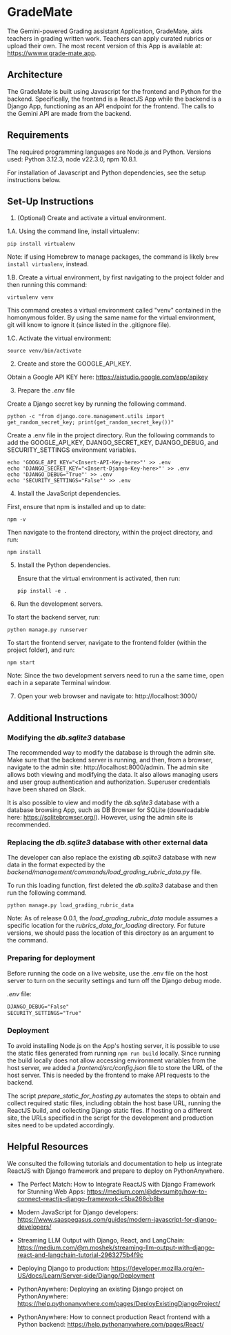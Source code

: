 # GradeMate

The Gemini-powered Grading assistant Application, GradeMate, aids teachers in grading written work. Teachers can apply curated rubrics or upload their own. The most recent version of this App is available at: https://wwww.grade-mate.app.

## Architecture

The GradeMate is built using Javascript for the frontend and Python for the backend. Specifically, the frontend is a ReactJS App while the backend is a Django App, functioning as an API endpoint for the frontend. The calls to the Gemini API are made from the backend.

## Requirements

The required programming languages are Node.js and Python. Versions used: Python 3.12.3, node v22.3.0, npm 10.8.1.

For installation of Javascript and Python dependencies, see the setup instructions below.


## Set-Up Instructions

1. (Optional) Create and activate a virtual environment.

  1.A. Using the command line, install virtualenv:

  ```console
  pip install virtualenv
  ```
  Note: if using Homebrew to manage packages, the command is likely `brew install virtualenv`, instead.

  1.B. Create a virtual environment, by first navigating to the project folder and then running this command:

  ```console
  virtualenv venv
  ```

  This command creates a virtual environment called "venv" contained in the homonymous folder. By using the same name for the virtual environment, git will know to ignore it (since listed in the .gitignore file).

  1.C. Activate the virtual environment:

  ```console
  source venv/bin/activate
  ```

2. Create and store the GOOGLE_API_KEY.

  Obtain a Google API KEY here: https://aistudio.google.com/app/apikey


3. Prepare the _.env_ file

  Create a Django secret key by running the following command.

  ```console
  python -c "from django.core.management.utils import get_random_secret_key; print(get_random_secret_key())"
  ```

  Create a .env file in the project directory. Run the following commands to add the GOOGLE_API_KEY, DJANGO_SECRET_KEY, DJANGO_DEBUG, and SECURITY_SETTINGS environment variables.

  ```console
  echo 'GOOGLE_API_KEY="<Insert-API-Key-here>"' >> .env
  echo 'DJANGO_SECRET_KEY="<Insert-Django-Key-here>"' >> .env
  echo 'DJANGO_DEBUG="True"' >> .env
  echo 'SECURITY_SETTINGS="False"' >> .env
  ```

4. Install the JavaScript dependencies.

  First, ensure that npm is installed and up to date:

  ```console
  npm -v
  ```

  Then navigate to the frontend directory, within the project directory, and run:

  ```console
  npm install
  ```

5. Install the Python dependencies.

   Ensure that the virtual environment is activated, then run:

   ```console
   pip install -e .
   ```

6. Run the development servers.

  To start the backend server, run:

  ```console
  python manage.py runserver
  ```

  To start the frontend server, navigate to the frontend folder (within the project folder), and run:

  ```console
  npm start
  ```
  Note: Since the two development servers need to run a the same time, open each in a separate Terminal window.

7. Open your web browser and navigate to: http://localhost:3000/


## Additional Instructions

### Modifying the _db.sqlite3_ database

The recommended way to modify the database is through the admin site. Make sure that the backend server is running, and then, from a browser, navigate to the admin site: http://localhost:8000/admin. The admin site allows both viewing and modifying the data. It also allows managing users and user group authentication and authorization. Superuser credentials have been shared on Slack.

It is also possible to view and modify the _db.sqlite3_ database with a database browsing App, such as DB Browser for SQLite (downloadable here: https://sqlitebrowser.org/). However, using the admin site is recommended.

### Replacing the _db.sqlite3_ database with other external data

The developer can also replace the existing _db.sqlite3_ database with new data in the format expected by the _backend/management/commands/load_grading_rubric_data.py_ file.

To run this loading function, first deleted the _db.sqlite3_ database and then run the following command.

```console
python manage.py load_grading_rubric_data
```

Note: As of release 0.0.1, the _load_grading_rubric_data_ module assumes a specific location for the _rubrics_data_for_loading_ directory. For future versions, we should pass the location of this directory as an argument to the command.

### Preparing for deployment

Before running the code on a live website, use the .env file on the host server to turn on the security settings and turn off the Django debug mode.

_.env_ file:
```txt
DJANGO_DEBUG="False"
SECURITY_SETTINGS="True"
```

### Deployment

To avoid installing Node.js on the App's hosting server, it is possible to use the static files generated from running `npm run build` locally. Since running the build locally does not allow accessing environment variables from the host server, we added a _frontend/src/config.json_ file to store the URL of the host server. This is needed by the frontend to make API requests to the backend.

The script _prepare_static_for_hosting.py_ automates the steps to obtain and collect required static files, including obtain the host base URL, running the ReactJS build, and collecting Django static files. If hosting on a different site, the URLs specified in the script for the development and production sites need to be updated accordingly.

## Helpful Resources

We consulted the following tutorials and documentation to help us integrate ReactJS with Django framework and prepare to deploy on PythonAnywhere.

* The Perfect Match: How to Integrate ReactJS with Django Framework for Stunning Web Apps: https://medium.com/@devsumitg/how-to-connect-reactjs-django-framework-c5ba268cb8be

* Modern JavaScript for Django developers: https://www.saaspegasus.com/guides/modern-javascript-for-django-developers/

* Streaming LLM Output with Django, React, and LangChain: https://medium.com/@m.moshek/streaming-llm-output-with-django-react-and-langchain-tutorial-2963275b4f9c

* Deploying Django to production: https://developer.mozilla.org/en-US/docs/Learn/Server-side/Django/Deployment

* PythonAnywhere: Deploying an existing Django project on PythonAnywhere: https://help.pythonanywhere.com/pages/DeployExistingDjangoProject/

* PythonAnywhere: How to connect production React frontend with a Python backend: https://help.pythonanywhere.com/pages/React/
